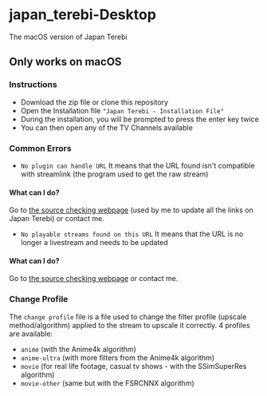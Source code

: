 # japan_terebi-Desktop
 The macOS version of Japan Terebi

## Only works on macOS

### Instructions
- Download the zip file or clone this repository
- Open the Installation file ` "Japan Terebi - Installation File" `
- During the installation, you will be prompted to press the enter key twice
- You can then open any of the TV Channels available

### Common Errors
- `No plugin can handle URL`
It means that the URL found isn't compatible with streamlink (the program used to get the raw stream)
#### What can I do?
Go to [the source checking webpage](https://dev-japanterebi.netlify.com/devtools/sources-check) (used by me to update all the links on Japan Terebi) or contact me.

- `No playable streams found on this URL`
It means that the URL is no longer a livestream and needs to be updated
#### What can I do?
Go to [the source checking webpage](https://dev-japanterebi.netlify.com/devtools/sources-check) or contact me.

### Change Profile
The `change profile` file is a file used to change the filter profile (upscale method/algorithm) applied to the stream to upscale it correctly.
4 profiles are available:
- `anime` (with the Anime4k algorithm)
- `anime-ultra` (with more filters from the Anime4k algorithm)
- `movie` (for real life footage, casual tv shows - with the SSimSuperRes algorithm)
- `movie-other` (same but with the FSRCNNX algorithm)
